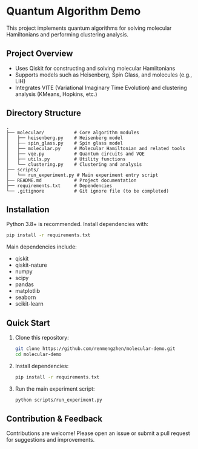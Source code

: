 # Quantum Algorithm Demo

This project implements quantum algorithms for solving molecular Hamiltonians and performing clustering analysis.

## Project Overview
- Uses Qiskit for constructing and solving molecular Hamiltonians
- Supports models such as Heisenberg, Spin Glass, and molecules (e.g., LiH)
- Integrates VITE (Variational Imaginary Time Evolution) and clustering analysis (KMeans, Hopkins, etc.)

## Directory Structure
```
.
├── molecular/           # Core algorithm modules
│   ├── heisenberg.py    # Heisenberg model
│   ├── spin_glass.py    # Spin glass model
│   ├── molecular.py     # Molecular Hamiltonian and related tools
│   ├── vqe.py           # Quantum circuits and VQE
│   ├── utils.py         # Utility functions
│   └── clustering.py    # Clustering and analysis
├── scripts/
│   └── run_experiment.py # Main experiment entry script
├── README.md            # Project documentation
├── requirements.txt     # Dependencies 
└── .gitignore           # Git ignore file (to be completed)
```

## Installation
Python 3.8+ is recommended. Install dependencies with:

```sh
pip install -r requirements.txt
```

Main dependencies include:
- qiskit
- qiskit-nature
- numpy
- scipy
- pandas
- matplotlib
- seaborn
- scikit-learn

## Quick Start
1. Clone this repository:
   ```sh
   git clone https://github.com/renmengzhen/molecular-demo.git
   cd molecular-demo
   ```
2. Install dependencies:
   ```sh
   pip install -r requirements.txt
   ```
3. Run the main experiment script:
   ```sh
   python scripts/run_experiment.py
   ```

## Contribution & Feedback
Contributions are welcome! Please open an issue or submit a pull request for suggestions and improvements.
